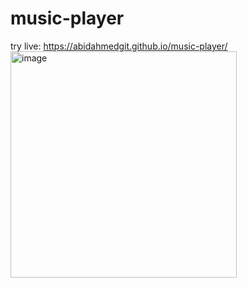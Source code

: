 # music-player
try live: https://abidahmedgit.github.io/music-player/
<img width="362" alt="image" src="https://user-images.githubusercontent.com/99822844/176456218-f7fb676c-3e7c-4525-b08d-79890adfa50c.png">
